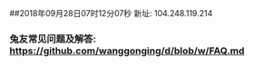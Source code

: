 ##2018年09月28日07时12分07秒 新址: 104.248.119.214
### 兔友常见问题及解答: https://github.com/wanggonging/d/blob/w/FAQ.md
